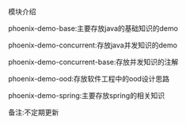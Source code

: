 模块介绍

phoenix-demo-base:主要存放java的基础知识的demo

phoenix-demo-concurrent:存放java并发知识的demo

phoenix-demo-concurrent-base:存放并发知识的注解

phoenix-demo-ood:存放软件工程中的ood设计思路

phoenix-demo-spring:主要存放spring的相关知识

备注:不定期更新